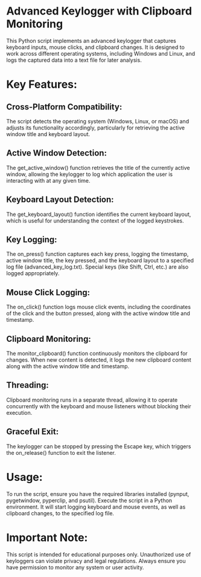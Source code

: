 # Advanced Keylogger with Clipboard Monitoring
This Python script implements an advanced keylogger that captures keyboard inputs, mouse clicks, and clipboard changes. It is designed to work across different operating systems, including Windows and Linux, and logs the captured data into a text file for later analysis.

# Key Features:
## Cross-Platform Compatibility:
The script detects the operating system (Windows, Linux, or macOS) and adjusts its functionality accordingly, particularly for retrieving the active window title and keyboard layout.
## Active Window Detection:
The get_active_window() function retrieves the title of the currently active window, allowing the keylogger to log which application the user is interacting with at any given time.
## Keyboard Layout Detection:
The get_keyboard_layout() function identifies the current keyboard layout, which is useful for understanding the context of the logged keystrokes.
## Key Logging:
The on_press() function captures each key press, logging the timestamp, active window title, the key pressed, and the keyboard layout to a specified log file (advanced_key_log.txt).
Special keys (like Shift, Ctrl, etc.) are also logged appropriately.
## Mouse Click Logging:
The on_click() function logs mouse click events, including the coordinates of the click and the button pressed, along with the active window title and timestamp.
## Clipboard Monitoring:
The monitor_clipboard() function continuously monitors the clipboard for changes. When new content is detected, it logs the new clipboard content along with the active window title and timestamp.
## Threading:
Clipboard monitoring runs in a separate thread, allowing it to operate concurrently with the keyboard and mouse listeners without blocking their execution.
## Graceful Exit:
The keylogger can be stopped by pressing the Escape key, which triggers the on_release() function to exit the listener.
# Usage:
To run the script, ensure you have the required libraries installed (pynput, pygetwindow, pyperclip, and psutil).
Execute the script in a Python environment. It will start logging keyboard and mouse events, as well as clipboard changes, to the specified log file.
# Important Note:
This script is intended for educational purposes only. Unauthorized use of keyloggers can violate privacy and legal regulations. Always ensure you have permission to monitor any system or user activity.
